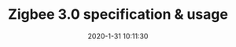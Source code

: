---
title: Zigbee 3.0 specification & usage
date: 2020-1-31 10:11:30
categories:
- [Book notes, Wireless Protocol Spec]
---